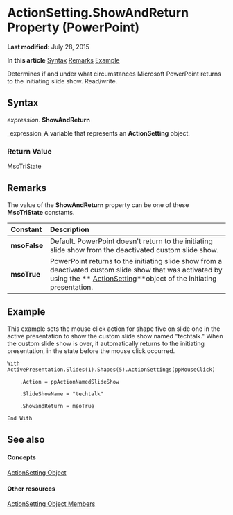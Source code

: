 
# ActionSetting.ShowAndReturn Property (PowerPoint)

 **Last modified:** July 28, 2015

 **In this article**
 [Syntax](#sectionSection0)
 [Remarks](#sectionSection1)
 [Example](#sectionSection2)


Determines if and under what circumstances Microsoft PowerPoint returns to the initiating slide show. Read/write.


## Syntax
<a name="sectionSection0"> </a>

 _expression_. **ShowAndReturn**

 _expression_A variable that represents an  **ActionSetting** object.


### Return Value

MsoTriState


## Remarks
<a name="sectionSection1"> </a>

The value of the  **ShowAndReturn** property can be one of these **MsoTriState** constants.



|**Constant**|**Description**|
|:-----|:-----|
| **msoFalse**|Default. PowerPoint doesn't return to the initiating slide show from the deactivated custom slide show.|
| **msoTrue**| PowerPoint returns to the initiating slide show from a deactivated custom slide show that was activated by using the ** [ActionSetting](21381ff0-b9ff-59d8-77e9-345905fb8617.md)**object of the initiating presentation.|

## Example
<a name="sectionSection2"> </a>

This example sets the mouse click action for shape five on slide one in the active presentation to show the custom slide show named "techtalk." When the custom slide show is over, it automatically returns to the initiating presentation, in the state before the mouse click occurred.


```
With ActivePresentation.Slides(1).Shapes(5).ActionSettings(ppMouseClick)

    .Action = ppActionNamedSlideShow

    .SlideShowName = "techtalk"

    .ShowandReturn = msoTrue

End With
```


## See also
<a name="sectionSection2"> </a>


#### Concepts


 [ActionSetting Object](21381ff0-b9ff-59d8-77e9-345905fb8617.md)
#### Other resources


 [ActionSetting Object Members](0b86ea2f-f1c4-e7aa-7a32-ef30d3b93599.md)
